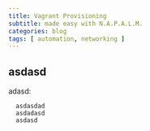 ```yaml
---
title: Vagrant Provisioning
subtitle: made easy with N.A.P.A.L.M.
categories: blog
tags: [ automation, networking ]
---
```



asdasd
------

adasd:

```
  asdasdad
  asdadasd
  asdasd
```
